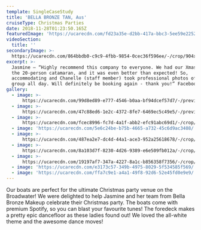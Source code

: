 ```yaml
---
template: SingleCaseStudy
title: 'BELLA BRONZE TAN, Aus'
cruiseType: Christmas Parties
date: 2018-11-28T01:23:50.165Z
featuredImage: 'https://ucarecdn.com/fd23a35e-d2bb-417a-bbc3-5ee59e2252bd/'
videoSection:
  title: ''
secondaryImage: >-
  https://ucarecdn.com/864bbdb0-c9c9-4fbb-9854-0cec36f596ee/-/crop/904x1000/0,250/-/preview/
excerpt: >-
  Jasmine – “Highly recommend this company to everyone. We had our Xmas party on
  the 20-person catamaran, and it was even better than expected! So,
  accommodating and Chanelle (staff member) took professional photos of the
  group all day. Will definitely be booking again - thank you!” Facebook review
gallery:
  - image: >-
      https://ucarecdn.com/99d8ed89-e777-4546-b0aa-bf94dcef57d7/-/preview/-/enhance/50/
  - image: >-
      https://ucarecdn.com/47c88ed6-1e2c-4372-8fe7-6469ec5c49e5/-/preview/-/enhance/50/
  - image: >-
      https://ucarecdn.com/fcec8996-fc7d-4a1f-abb2-efc91abc69d1/-/crop/1080x968/0,253/-/preview/-/enhance/21/
  - image: 'https://ucarecdn.com/5e6c24be-b75b-4665-a732-45c6d9ac3408/'
  - image: >-
      https://ucarecdn.com/487ea2e7-dc4d-44a1-ace3-952a25618678/-/crop/904x927/0,215/-/preview/-/enhance/15/
  - image: >-
      https://ucarecdn.com/8a103d7f-8230-4d26-9389-e6e509fb012a/-/crop/1080x990/0,77/-/preview/-/enhance/13/
  - image: >-
      https://ucarecdn.com/19197af7-347a-4227-8a1c-b856358f7356/-/crop/1579x1019/0,34/-/preview/-/enhance/42/
  - image: 'https://ucarecdn.com/e3173c57-349b-4975-8029-5f534585f569/'
  - image: 'https://ucarecdn.com/ffa7c9e1-a4a1-49f8-92d6-52e45fd0e9e9/'
---
```

Our boats are perfect for the ultimate Christmas party venue on the Broadwater! We were delighted to help Jasmine and her team from Bella Bronze Makeup celebrate their Christmas party. The boats come with premium Spotify, so you can blast your favourite tunes! The foredeck makes a pretty epic dancefloor as these ladies found out! We loved the all-white theme and the awesome dance moves!
